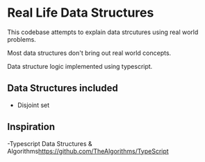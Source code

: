 # Real Life Data Structures

This codebase attempts to explain data strcutures using real world problems.

Most data structures don't bring out real world concepts.

Data structure logic implemented using typescript.

## Data Structures included

- Disjoint set

## Inspiration

-Typescript Data Structures & Algorithms<https://github.com/TheAlgorithms/TypeScript>
